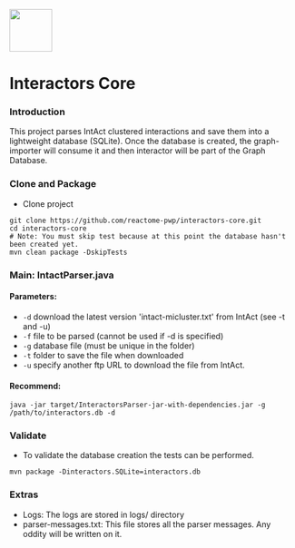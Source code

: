 [<img src=https://user-images.githubusercontent.com/6883670/31999264-976dfb86-b98a-11e7-9432-0316345a72ea.png height=75 />](https://reactome.org)

# Interactors Core


### Introduction

This project parses IntAct clustered interactions and save them into a lightweight database (SQLite). Once the database is created, the graph-importer will consume it and then interactor will be part of the Graph Database.


### Clone and Package

- Clone project

```console
git clone https://github.com/reactome-pwp/interactors-core.git
cd interactors-core
# Note: You must skip test because at this point the database hasn't been created yet.
mvn clean package -DskipTests
```

### Main: IntactParser.java

#### Parameters:
* ````-d```` download the latest version 'intact-micluster.txt' from IntAct (see -t and -u)
* ````-f```` file to be parsed (cannot be used if -d is specified)
* ````-g```` database file (must be unique in the folder)
* ````-t```` folder to save the file when downloaded
* ````-u```` specify another ftp URL to download the file from IntAct.


#### Recommend:

```console
java -jar target/InteractorsParser-jar-with-dependencies.jar -g /path/to/interactors.db -d
```

### Validate 

* To validate the database creation the tests can be performed.

```console
mvn package -Dinteractors.SQLite=interactors.db
```

### Extras

* Logs: The logs are stored in logs/ directory
* parser-messages.txt: This file stores all the parser messages. Any oddity will be written on it.
